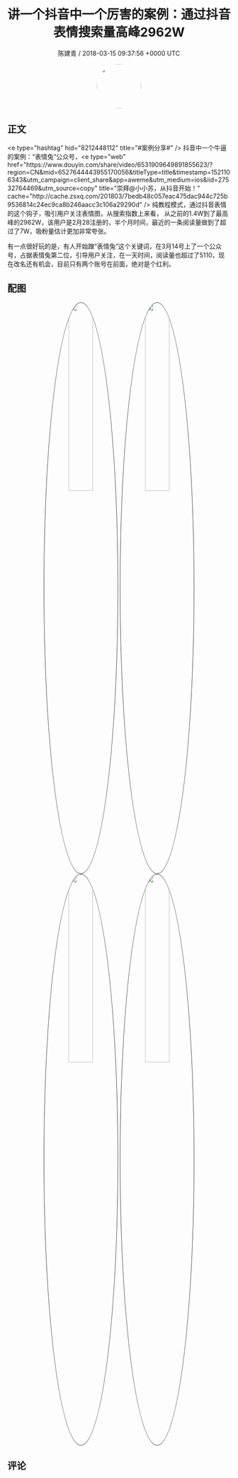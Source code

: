 <h1 align="center">讲一个抖音中一个厉害的案例：通过抖音表情搜索量高峰2962W</h1>
<p align="center">
    <a>陈建青 / 2018-03-15 09:37:56 &#43;0000 UTC</a>
</p>

<div align="center">
    <img src="https://images.zsxq.com/Fo_Lli27ji0xUu0s7n8c0vaf5SmU?e=1590940799&amp;token=kIxbL07-8jAj8w1n4s9zv64FuZZNEATmlU_Vm6zD:cbC9w3B3GVA-ER8eXNO68pmB938=" width="100" height="100" style="border:1px solid;border-radius:50%; color:#ffffff"/>
</div>

## 正文

<div>
&lt;e type=&#34;hashtag&#34; hid=&#34;8212448112&#34; title=&#34;#案例分享#&#34; /&gt;  抖音中一个牛逼的案例：“表情兔”公众号，&lt;e type=&#34;web&#34; href=&#34;https://www.douyin.com/share/video/6531909649891855623/?region=CN&amp;mid=6527644443955170056&amp;titleType=title&amp;timestamp=1521106343&amp;utm_campaign=client_share&amp;app=aweme&amp;utm_medium=ios&amp;iid=27532764469&amp;utm_source=copy&#34; title=&#34;崇拜@小小苏，从抖音开始！&#34; cache=&#34;http://cache.zsxq.com/201803/7bedb48c057eac475dac944c725b9536814c24ec9ca8b246aacc3c106a29290d&#34; /&gt;
纯教程模式，通过抖音表情的这个钩子，吸引用户关注表情图，从搜索指数上来看，
从之前的1.4W到了最高峰的2962W，该用户是2月28注册的，半个月时间，最近的一条阅读量做到了超过了7W，吸粉量估计更加非常夸张。

有一点很好玩的是，有人开始蹭“表情兔”这个关键词，在3月14号上了一个公众号，占据表情兔第二位，引导用户关注，在一天时间，阅读量也超过了5110，现在改名还有机会，目前只有两个账号在前面，绝对是个红利。
</div>

## 配图
<div class="image" align="center">

<img src="https://images.zsxq.com/Flirh2Evn9ieG_0hPeZ3S3zjdm18?imageMogr2/auto-orient/thumbnail/800x/format/jpg/blur/1x0/quality/75&amp;e=1590940799&amp;token=kIxbL07-8jAj8w1n4s9zv64FuZZNEATmlU_Vm6zD:kq9adUPRg6R9fOcJLr351Ps6tDo=" width="33%" height="33%" style="border:1px solid;border-radius:50%; color:#3c3f41"/>

<img src="https://images.zsxq.com/Fk2s7EaTSV4mCqtCzlNnkaAUXNTR?imageMogr2/auto-orient/thumbnail/800x/format/jpg/blur/1x0/quality/75&amp;e=1590940799&amp;token=kIxbL07-8jAj8w1n4s9zv64FuZZNEATmlU_Vm6zD:dfkjYBiCUEVUkZ004WRkheR6wJA=" width="33%" height="33%" style="border:1px solid;border-radius:50%; color:#3c3f41"/>

<img src="https://images.zsxq.com/FsQBIqSqQ1GkEWWLTIXXi0SczCSf?imageMogr2/auto-orient/thumbnail/800x/format/jpg/blur/1x0/quality/75&amp;e=1590940799&amp;token=kIxbL07-8jAj8w1n4s9zv64FuZZNEATmlU_Vm6zD:4W2P_JIIRmYwoO0So_WAXMmMRLM=" width="33%" height="33%" style="border:1px solid;border-radius:50%; color:#3c3f41"/>

<img src="https://images.zsxq.com/FnQsrjYVVPWb8NNoX5hgQ0eT-NzC?imageMogr2/auto-orient/thumbnail/800x/format/jpg/blur/1x0/quality/75&amp;e=1590940799&amp;token=kIxbL07-8jAj8w1n4s9zv64FuZZNEATmlU_Vm6zD:J6vtx17mcU-OrovhKngOlb5FS_E=" width="33%" height="33%" style="border:1px solid;border-radius:50%; color:#3c3f41"/>

</div>

## 评论

<div align="left">
<div>

</div>
</div>